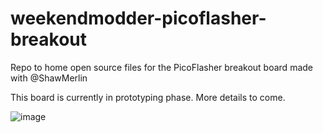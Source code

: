 # weekendmodder-picoflasher-breakout
Repo to home open source files for the PicoFlasher breakout board made with @ShawMerlin

This board is currently in prototyping phase.  More details to come.

![image](https://user-images.githubusercontent.com/70423454/158206318-5f340d90-c9b3-4e65-9574-ce484c2c98ae.png)
